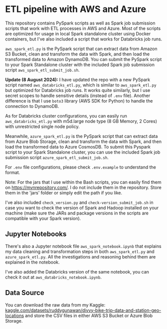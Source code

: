 # ETL pipeline with AWS and Azure
This repository contains PySpark scripts as well as Spark job submission scripts that work with ETL processes in AWS and Azure. Most of the scripts are optimized for usage in local Spark standalone cluster using Docker containers, but I've also included a script that works for Databricks job runs. 

`aws_spark_etl.py` is the PySpark script that can extract data from Amazon S3 Bucket, clean and transform the data with Spark, and then load the transformed data to Amazon DynamoDB. You can submit the PySpark script to your Spark Standalone cluster with the included Spark job submission script `aws_spark_etl_submit_job.sh`.

**Update (8 August 2024):** I have updated the repo with a new PySpark script named `aws_databricks_etl.py`, which is similar to `aws_spark_etl.py` but optimized for Databricks job runs. It works quite similarly, but I use secret scopes to handle sensitive details (instead of `.env` file). Another difference is that I use `boto3` library (AWS SDK for Python) to handle the connection to DynamoDB.

As for Databricks cluster configurations, you can easily run `aws_databricks_etl.py` with m5d.large node type (8 GB Memory, 2 Cores) with unrestricted single node policy.

Meanwhile, `azure_spark_etl.py` is the PySpark script that can extract data from Azure Blob Storage, clean and transform the data with Spark, and then load the transformed data to Azure CosmosDB. To submit this Pyspark script to your Spark Standalone cluster, you can use the included Spark job submission script `azure_spark_etl_submit_job.sh`.

For `.env` file configurations, please check `.env.example` to understand the format.

Note: For the jars that I use within the Bash scripts, you can easily find them on https://mvnrepository.com/. I do not include them in the repository. Store them in the 'jars' folder or simply edit the path if you like.

I've also included `check_version.py` and `check-version_submit_job.sh` in case you want to check the version of Spark and Hadoop installed on your machine (make sure the JARs and package versions in the scripts are compatible with your Spark version).

## Jupyter Notebooks

There's also a Jupyter notebook file `aws_spark_notebook.ipynb` that explains my data cleaning and transformation steps in both `aws_spark_etl.py` and `azure_spark_etl.py`. All the investigations and reasoning behind them are explained in the notebook.

I've also added the Databricks version of the same notebook, you can check it out at `aws_databricks_notebook.ipynb`.

## Data Source

You can download the raw data from my Kaggle: [kaggle.com/datasets/ruddygunawan/divvy-bike-trip-data-and-station-geo-locations](https://www.kaggle.com/datasets/ruddygunawan/divvy-bike-trip-data-and-station-geo-locations) and store the CSV files in either AWS S3 Bucket or Azure Blob Storage.